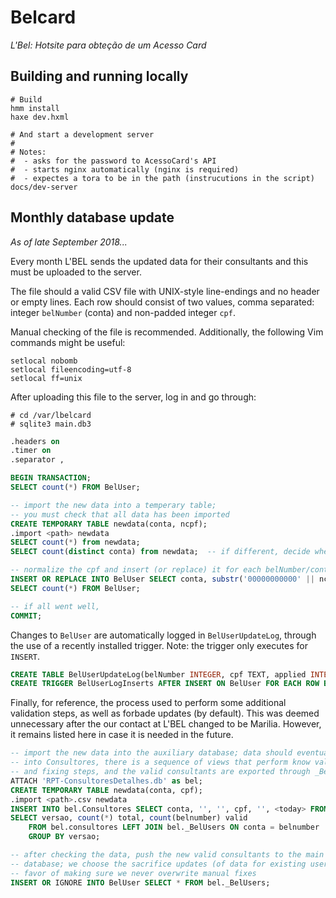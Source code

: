 # Belcard
_L'Bel: Hotsite para obteção de um Acesso Card_

## Building and running locally

```
# Build
hmm install
haxe dev.hxml

# And start a development server
#
# Notes:
#  - asks for the password to AcessoCard's API
#  - starts nginx automatically (nginx is required)
#  - expectes a tora to be in the path (instrucutions in the script)
docs/dev-server
```

## Monthly database update

_As of late September 2018..._

Every month L'BEL sends the updated data for their consultants and this must be
uploaded to the server.

The file should a valid CSV file with UNIX-style line-endings and no header or
empty lines.  Each row should consist of two values, comma separated: integer
`belNumber` (conta) and non-padded integer `cpf`.

Manual checking of the file is recommended.  Additionally, the following Vim
commands might be useful:

```
setlocal nobomb
setlocal fileencoding=utf-8
setlocal ff=unix
```

After uploading this file to the server, log in and go through:

```
# cd /var/lbelcard
# sqlite3 main.db3
```

```sql
.headers on
.timer on
.separator ,

BEGIN TRANSACTION;
SELECT count(*) FROM BelUser;

-- import the new data into a temperary table;
-- you must check that all data has been imported
CREATE TEMPORARY TABLE newdata(conta, ncpf);
.import <path> newdata
SELECT count(*) from newdata;
SELECT count(distinct conta) from newdata;  -- if different, decide whether to verify or ignore

-- normalize the cpf and insert (or replace) it for each belNumber/conta
INSERT OR REPLACE INTO BelUser SELECT conta, substr('00000000000' || ncpf, -11, 11) FROM newdata;
SELECT count(*) FROM BelUser;

-- if all went well,
COMMIT;
```

Changes to `BelUser` are automatically logged in `BelUserUpdateLog`, through
the use of a recently installed trigger.  Note: the trigger only executes for
`INSERT`.

```sql
CREATE TABLE BelUserUpdateLog(belNumber INTEGER, cpf TEXT, applied INTEGER);
CREATE TRIGGER BelUserLogInserts AFTER INSERT ON BelUser FOR EACH ROW BEGIN INSERT INTO BelUserUpdateLog VALUES (NEW.belNumber, NEW.cpf, datetime('now')); END;
```

Finally, for reference, the process used to perform some additional validation
steps, as well as forbade updates (by default).  This was deemed unnecessary
after the our contact at L'BEL changed to be Marilia.  However, it remains
listed here in case it is needed in the future.

```sql
-- import the new data into the auxiliary database; data should eventually go
-- into Consultores, there is a sequence of views that perform know validation
-- and fixing steps, and the valid consultants are exported through _BelUsers
ATTACH 'RPT-ConsultoresDetalhes.db' as bel;
CREATE TEMPORARY TABLE newdata(conta, cpf);
.import <path>.csv newdata
INSERT INTO bel.Consultores SELECT conta, '', '', cpf, '', <today> FROM newdata;
SELECT versao, count(*) total, count(belnumber) valid
    FROM bel.consultores LEFT JOIN bel._BelUsers ON conta = belnumber
    GROUP BY versao;

-- after checking the data, push the new valid consultants to the main
-- database; we choose the sacrifice updates (of data for existing users) in
-- favor of making sure we never overwrite manual fixes
INSERT OR IGNORE INTO BelUser SELECT * FROM bel._BelUsers;
```

